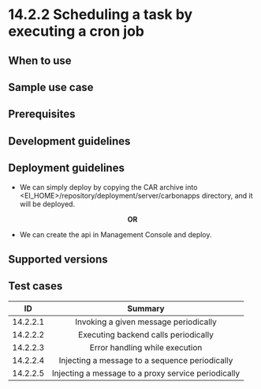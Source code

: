 # 14.2.2 Scheduling a task by executing a cron job

## When to use

## Sample use case

## Prerequisites

## Development guidelines

## Deployment guidelines

* We can simply deploy by copying the CAR archive into <EI_HOME>/repository/deployment/server/carbonapps directory, and it will be deployed.

<p align="center"><b> OR </b></p>

* We can create the api in Management Console and deploy.

## Supported versions

## Test cases

| ID         | Summary                                                              |
| -----------|:--------------------------------------------------------------------:|
| 14.2.2.1   | Invoking a given message periodically                                |
| 14.2.2.2   | Executing backend calls periodically                                 |
| 14.2.2.3   | Error handling while execution                                       |
| 14.2.2.4   | Injecting a message to a sequence periodically                       |
| 14.2.2.5   | Injecting a message to a proxy service periodically                  |
